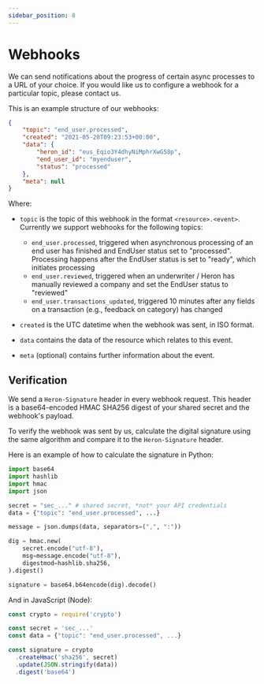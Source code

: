 ```yaml
---
sidebar_position: 8
---
```


# Webhooks

We can send notifications about the progress of certain async processes to a
URL of your choice. If you would like us to configure a webhook for a
particular topic, please contact us.

This is an example structure of our webhooks:

```json
{
    "topic": "end_user.processed",
    "created": "2021-05-20T09:23:53+00:00",
    "data": {
        "heron_id": "eus_Eqio3Y4dhyNiMphrXwG58p",
        "end_user_id": "myenduser",
        "status": "processed"
    },
    "meta": null
}
```

Where:

* `topic` is the topic of this webhook in the format `<resource>.<event>`. Currently we support webhooks for the following topics:
    * `end_user.processed`, triggered when asynchronous processing of an end user has finished and EndUser status set to "processed". Processing happens after the EndUser status is set to "ready", which initiates processing
    * `end_user.reviewed`, triggered when an underwriter / Heron has manually reviewed a company and set the EndUser status to "reviewed"
    * `end_user.transactions_updated`, triggered 10 minutes after any fields on a transaction (e.g., feedback on category) has changed

* `created` is the UTC datetime when the webhook was sent, in ISO format.
* `data` contains the data of the resource which relates to this event.
* `meta` (optional) contains further information about the event.

## Verification

We send a `Heron-Signature` header in every webhook request. This header is a
base64-encoded HMAC SHA256 digest of your shared secret and the webhook's
payload.

To verify the webhook was sent by us, calculate the digital signature using the
same algorithm and compare it to the `Heron-Signature` header.

Here is an example of how to calculate the signature in Python:

```py
import base64
import hashlib
import hmac
import json

secret = "sec_..." # shared secret, *not* your API credentials
data = {"topic": "end_user.processed", ...}

message = json.dumps(data, separators=(",", ":"))

dig = hmac.new(
    secret.encode("utf-8"),
    msg=message.encode("utf-8"),
    digestmod=hashlib.sha256,
).digest()

signature = base64.b64encode(dig).decode()
```

And in JavaScript (Node):

```js
const crypto = require('crypto')

const secret = 'sec_...'
const data = {"topic": "end_user.processed", ...}

const signature = crypto
  .createHmac('sha256', secret)
  .update(JSON.stringify(data))
  .digest('base64')
```
